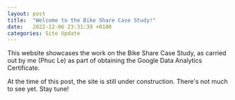 ```yaml
---
layout: post
title:  "Welcome to the Bike Share Case Study!"
date:   2022-12-06 23:31:39 +0100
categories: Site Update
---
```


This website showcases the work on the Bike Share Case Study, as carried out by me (Phuc Le) as part of obtaining the Google Data Analytics Certificate.

At the time of this post, the site is still under construction. There's not much to see yet. Stay tune!